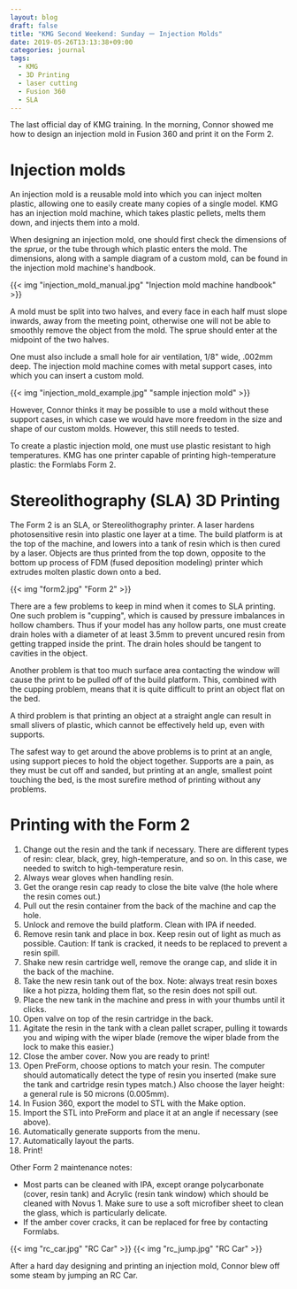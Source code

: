 ```yaml
---
layout: blog
draft: false
title: "KMG Second Weekend: Sunday ー Injection Molds"
date: 2019-05-26T13:13:38+09:00
categories: journal
tags:
  - KMG
  - 3D Printing
  - laser cutting
  - Fusion 360
  - SLA
---
```


The last official day of KMG training. In the morning, Connor showed me how to design an injection mold in Fusion 360 and print it on the Form 2.

# Injection molds
An injection mold is a reusable mold into which you can inject molten plastic, allowing one to easily create many copies of a single model. KMG has an injection mold machine, which takes plastic pellets, melts them down, and injects them into a mold.

When designing an injection mold, one should first check the dimensions of the *sprue*, or the tube through which plastic enters the mold. The dimensions, along with a sample diagram of a custom mold, can be found in the injection mold machine's handbook.

{{< img "injection_mold_manual.jpg" "Injection mold machine handbook" >}}

A mold must be split into two halves, and every face in each half must slope inwards, away from the meeting point, otherwise one will not be able to smoothly remove the object from the mold. The sprue should enter at the midpoint of the two halves.

One must also include a small hole for air ventilation, 1/8" wide, .002mm deep. The injection mold machine comes with metal support cases, into which you can insert a custom mold.

{{< img "injection_mold_example.jpg" "sample injection mold" >}}

However, Connor thinks it may be possible to use a mold without these support cases, in which case we would have more freedom in the size and shape of our custom molds. However, this still needs to tested.

To create a plastic injection mold, one must use plastic resistant to high temperatures. KMG has one printer capable of printing high-temperature plastic: the Formlabs Form 2.

# Stereolithography (SLA) 3D Printing
The Form 2 is an SLA, or Stereolithography printer. A laser hardens photosensitive resin into plastic one layer at a time. The build platform is at the top of the machine, and lowers into a tank of resin which is then cured by a laser. Objects are thus printed from the top down, opposite to the bottom up process of FDM (fused deposition modeling) printer which extrudes molten plastic down onto a bed.

{{< img "form2.jpg" "Form 2" >}}

There are a few problems to keep in mind when it comes to SLA printing. One such problem is "cupping", which is caused by pressure imbalances in hollow chambers. Thus if your model has any hollow parts, one must create drain holes with a diameter of at least 3.5mm to prevent uncured resin from getting trapped inside the print. The drain holes should be tangent to cavities in the object.

Another problem is that too much surface area contacting the window will cause the print to be pulled off of the build platform. This, combined with the cupping problem, means that it is quite difficult to print an object flat on the bed.

A third problem is that printing an object at a straight angle can result in small slivers of plastic, which cannot be effectively held up, even with supports.

The safest way to get around the above problems is to print at an angle, using support pieces to hold the object together. Supports are a pain, as they must be cut off and sanded, but printing at an angle, smallest point touching the bed, is the most surefire method of printing without any problems.

# Printing with the Form 2
1. Change out the resin and the tank if necessary. There are different types of resin: clear, black, grey, high-temperature, and so on. In this case, we needed to switch to high-temperature resin.
  1. Always wear gloves when handling resin.
  2. Get the orange resin cap ready to close the bite valve (the hole where the resin comes out.)
  3. Pull out the resin container from the back of the machine and cap the hole.
  4. Unlock and remove the build platform. Clean with IPA if needed.
  5. Remove resin tank and place in box. Keep resin out of light as much as possible. Caution: If tank is cracked, it needs to be replaced to prevent a resin spill.
  6. Shake new resin cartridge well, remove the orange cap, and slide it in the back of the machine.
  7. Take the new resin tank out of the box. Note: always treat resin boxes like a hot pizza, holding them flat, so the resin does not spill out.
  8. Place the new tank in the machine and press in with your thumbs until it clicks.
  9. Open valve on top of the resin cartridge in the back.
  10. Agitate the resin in the tank with a clean pallet scraper, pulling it towards you and wiping with the wiper blade (remove the wiper blade from the lock to make this easier.)
  11. Close the amber cover. Now you are ready to print!
2. Open PreForm, choose options to match your resin. The computer should automatically detect the type of resin you inserted (make sure the tank and cartridge resin types match.) Also choose the layer height: a general rule is 50 microns (0.005mm).
3. In Fusion 360, export the model to STL with the Make option.
4. Import the STL into PreForm and place it at an angle if necessary (see above).
5. Automatically generate supports from the menu.
6. Automatically layout the parts.
7. Print!

Other Form 2 maintenance notes:

- Most parts can be cleaned with IPA, except orange polycarbonate (cover, resin tank) and Acrylic (resin tank window) which should be cleaned with Novus 1. Make sure to use a soft microfiber sheet to clean the glass, which is particularly delicate.
- If the amber cover cracks, it can be replaced for free by contacting Formlabs.

{{< img "rc_car.jpg" "RC Car" >}}
{{< img "rc_jump.jpg" "RC Car" >}}

After a hard day designing and printing an injection mold, Connor blew off some steam by jumping an RC Car.
